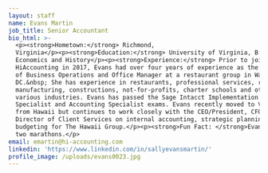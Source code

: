 ```yaml
---
layout: staff
name: Evans Martin
job_title: Senior Accountant
bio_html: >-
  <p><strong>Hometown:</strong> Richmond,
  Virginia</p><p><strong>Education:</strong> University of Virginia, B.A. in
  Economics and History</p><p><strong>Experience:</strong> Prior to joining
  HiAccounting in 2017, Evans had over four years of experience as the Director
  of Business Operations and Office Manager at a restaurant group in Washington
  DC.&nbsp; She has experience in restaurants, professional services, retail,
  manufacturing, constructions, not-for-profits, charter schools and other
  various industries. Evans has passed the Sage Intacct Implementation
  Specialist and Accounting Specialist exams. Evans recently moved to Virginia
  from Hawaii but continues to work closely with the CEO/President, CFO and
  Director of Client Services on internal accounting, strategic planning and
  budgeting for The Hawaii Group.</p><p><strong>Fun Fact: </strong>Evans has ran
  two marathons.</p>
email: emartin@hi-accounting.com
linkedin: 'https://www.linkedin.com/in/sallyevansmartin/'
profile_image: /uploads/evans0023.jpg
---
```


